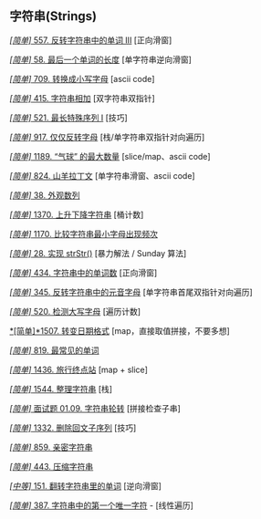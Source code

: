 ## 字符串(Strings)


[*[简单]* 557. 反转字符串中的单词 III](https://leetcode-cn.com/problems/reverse-words-in-a-string-iii/) [正向滑窗]

[*[简单]* 58. 最后一个单词的长度](https://leetcode-cn.com/problems/length-of-last-word/) [单字符串逆向滑窗]

[*[简单]* 709. 转换成小写字母](https://leetcode-cn.com/problems/to-lower-case/) [ascii code]

[*[简单]* 415. 字符串相加](https://leetcode-cn.com/problems/add-strings/) [双字符串双指针]

[*[简单]* 521. 最长特殊序列 Ⅰ](https://leetcode-cn.com/problems/longest-uncommon-subsequence-i/) [技巧]

[*[简单]* 917. 仅仅反转字母](https://leetcode-cn.com/problems/reverse-only-letters/) [栈/单字符串双指针对向遍历]

[*[简单]* 1189. “气球” 的最大数量](https://leetcode-cn.com/problems/maximum-number-of-balloons/) [slice/map、ascii code]

[*[简单]* 824. 山羊拉丁文](https://leetcode-cn.com/problems/goat-latin/) [单字符串滑窗、ascii code]

[*[简单]* 38. 外观数列](https://leetcode-cn.com/problems/count-and-say/)

[*[简单]* 1370. 上升下降字符串](https://leetcode-cn.com/problems/increasing-decreasing-string/) [桶计数]

[*[简单]* 1170. 比较字符串最小字母出现频次](https://leetcode-cn.com/problems/compare-strings-by-frequency-of-the-smallest-character/)

[*[简单]* 28. 实现 strStr()](https://leetcode-cn.com/problems/implement-strstr/) [暴力解法 / Sunday 算法]

[*[简单]* 434. 字符串中的单词数](https://leetcode-cn.com/problems/number-of-segments-in-a-string/) [正向滑窗]

[*[简单]* 345. 反转字符串中的元音字母](https://leetcode-cn.com/problems/reverse-vowels-of-a-string/) [单字符串首尾双指针对向遍历]

[*[简单]* 520. 检测大写字母](https://leetcode-cn.com/problems/detect-capital/) [遍历计数]

[*[简单]*1507. 转变日期格式](https://leetcode-cn.com/problems/reformat-date/) [map，直接取值拼接，不要多想]

[*[简单]* 819. 最常见的单词](https://leetcode-cn.com/problems/most-common-word/)

[*[简单]* 1436. 旅行终点站](https://leetcode-cn.com/problems/destination-city/) [map + slice]

[*[简单]* 1544. 整理字符串](https://leetcode-cn.com/problems/make-the-string-great/) [栈]

[*[简单]* 面试题 01.09. 字符串轮转](https://leetcode-cn.com/problems/string-rotation-lcci/) [拼接检查子串]

[*[简单]* 1332. 删除回文子序列](https://leetcode-cn.com/problems/remove-palindromic-subsequences/) [技巧]

[*[简单]* 859. 亲密字符串](https://leetcode-cn.com/problems/buddy-strings/)

[*[简单]* 443. 压缩字符串](https://leetcode-cn.com/problems/string-compression/)

[*[中等]* 151. 翻转字符串里的单词](https://leetcode-cn.com/problems/reverse-words-in-a-string/) [逆向滑窗]

[*[简单]* 387. 字符串中的第一个唯一字符](https://leetcode-cn.com/problems/first-unique-character-in-a-string/) - [线性遍历]